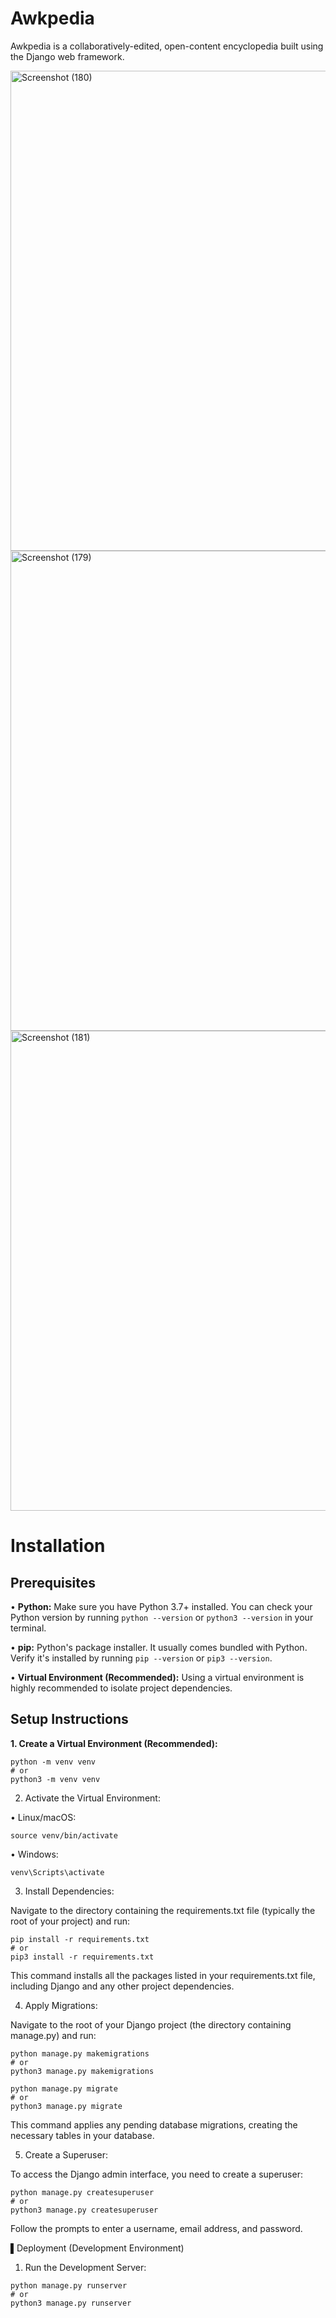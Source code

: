# Awkpedia

Awkpedia is a collaboratively-edited, open-content encyclopedia built using the Django web framework.

<img width="1366" height="768" alt="Screenshot (180)" src="https://github.com/user-attachments/assets/ebe026c0-2de6-4461-8fc0-fbc6e86b8812" />
<img width="1366" height="768" alt="Screenshot (179)" src="https://github.com/user-attachments/assets/6adbf691-35a1-4dd9-a9b1-278ba901db86" />
<img width="1366" height="768" alt="Screenshot (181)" src="https://github.com/user-attachments/assets/d2a62e82-04b3-4d91-95e0-968bdc9a4b55" />

# Installation

## Prerequisites

•   **Python:**  Make sure you have Python 3.7+ installed. You can check your Python version by running `python --version` or `python3 --version` in your terminal.

•   **pip:**  Python's package installer.  It usually comes bundled with Python. Verify it's installed by running `pip --version` or `pip3 --version`.

•   **Virtual Environment (Recommended):**  Using a virtual environment is highly recommended to isolate project dependencies.

## Setup Instructions

**1. Create a Virtual Environment (Recommended):**

```
python -m venv venv
# or
python3 -m venv venv 
```

2. Activate the Virtual Environment:

  •  Linux/macOS:

    
```
source venv/bin/activate
```

  •  Windows:

    
```
venv\Scripts\activate
```

3. Install Dependencies:

  Navigate to the directory containing the requirements.txt file (typically the root of your project) and run:

  
```
pip install -r requirements.txt
# or
pip3 install -r requirements.txt 
```

  This command installs all the packages listed in your requirements.txt file, including Django and any other project dependencies.

4. Apply Migrations:

  Navigate to the root of your Django project (the directory containing manage.py) and run:

  
```
python manage.py makemigrations
# or
python3 manage.py makemigrations

python manage.py migrate
# or
python3 manage.py migrate
```

  This command applies any pending database migrations, creating the necessary tables in your database.

5. Create a Superuser:

  To access the Django admin interface, you need to create a superuser:

  
```
python manage.py createsuperuser
# or
python3 manage.py createsuperuser
```

  Follow the prompts to enter a username, email address, and password.

▌Deployment (Development Environment)

1. Run the Development Server:

  
```
python manage.py runserver
# or
python3 manage.py runserver
```

